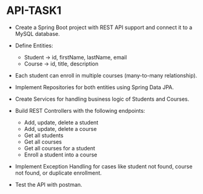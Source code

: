 # API-TASK1
- Create a Spring Boot project with REST API support and connect it to a MySQL database.

- Define Entities:
  - Student → id, firstName, lastName, email
  - Course → id, title, description

- Each student can enroll in multiple courses (many-to-many relationship).

- Implement Repositories for both entities using Spring Data JPA.

- Create Services for handling business logic of Students and Courses.

- Build REST Controllers with the following endpoints:
  - Add, update, delete a student
  - Add, update, delete a course
  - Get all students
  - Get all courses
  - Get all courses for a student
  - Enroll a student into a course

- Implement Exception Handling for cases like student not found, course not found, or duplicate enrollment.

- Test the API with postman.
